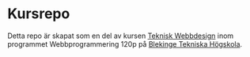 # Kursrepo

Detta repo är skapat som en del av kursen [Teknisk Webbdesign](http://dbwebb.se/design) inom programmet Webbprogrammering 120p på [Blekinge Tekniska Högskola](http://bth.se).
